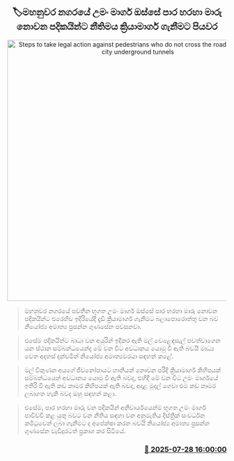 <p align='center'><b><h2 align='center' title='Steps to take legal action against pedestrians who do not cross the road in the Kandy city underground tunnels'>🏷මහනුවර නගරයේ උමං මාර්ග ඔස්සේ පාර හරහා මාරු නොවන පදිකයින්ට නීතිමය ක්‍රියාමාර්ග ගැනීමට පියවර</h2></b></p>
<p align='center'><img src='https://helakuru.sgp1.cdn.digitaloceanspaces.com/esana/images/lib/kandy-under-hi.jpg' width='600' alt='Steps to take legal action against pedestrians who do not cross the road in the Kandy city underground tunnels'></p>

> මහනුවර නගරයේ පවතින භූගත උමං මාර්ග ඔස්සේ පාර හරහා මාරු නොවන පදිකයින්ට එරෙහිව ඉදිරියේදී දැඩි ක්‍රියාමාර්ග ගැනීමට බලාපොරොත්තු වන බව නියෝජ්‍ය අමාත්‍ය ප්‍රසන්න ගුණසේන පවසනවා.

> එසේම පදිකයින්ට බාධා වන අයුරින් ඉදිකර ඇති මල් වෙළෙඳසැල් පවත්වාගෙන යන ස්ථාන සම්බන්ධයෙන්ද මේ වන විට අවධානය යොමු වී ඇති බවයි මාධ්‍ය වෙත අදහස් දක්වමින් නියෝජ්‍ය අමාත්‍යවරයා සඳහන් කළේ.

> මල් විකුණන අයගේ ජීවනෝපායට හානියක් නොවන පරිදි ක්‍රියාමාර්ග කිහිපයක් සම්බන්ධයෙන් අවධානය යොමු වී ඇති බවද, එහිදී මේ වන විට උමං මාර්ගයේ ඉතිරි වී ඇති කඩ කාමර කිහිපයක් ඇති බවද, අදාළ මුදල් ගෙවා එම කඩ කාමර ලබාගත හැකි බවද ඔහු සඳහන් කළා.

> එසේම, පාර හරහා මාරු වන පදිකයින් අනිවාර්යයෙන්ම භූගත උමං මාර්ග පාවිච්චි කළ යුතු බවට වන නීතිය සඳහා වන අනුමැතිය දිස්ත්‍රික් සංවර්ධන කමිටුවෙන් ලබා ගැනීමට ද අපේක්ෂා කරන බවයි නියෝජ්‍ය අමාත්‍ය ප්‍රසන්න ගුණසේන වැඩිදුරටත් ප්‍රකාශ කර සිටියේ.



<h3 align='right'><a href='https://www.helakuru.lk/esana/p/112211/'>📅 2025-07-28 16:00:00</a></h3>
